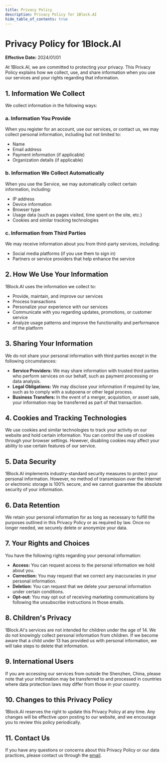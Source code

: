 ```yaml
---
title: Privacy Policy
description: Privacy Policy for 1Block.AI
hide_table_of_contents: true
---
```


# Privacy Policy for 1Block.AI

**Effective Date:** 2024/01/01

At 1Block.AI, we are committed to protecting your privacy. This Privacy Policy explains how we collect, use, and share information when you use our services and your rights regarding that information.

## 1. Information We Collect

We collect information in the following ways:

### a. Information You Provide
When you register for an account, use our services, or contact us, we may collect personal information, including but not limited to:
- Name
- Email address
- Payment information (if applicable)
- Organization details (if applicable)

### b. Information We Collect Automatically
When you use the Service, we may automatically collect certain information, including:
- IP address
- Device information
- Browser type
- Usage data (such as pages visited, time spent on the site, etc.)
- Cookies and similar tracking technologies

### c. Information from Third Parties
We may receive information about you from third-party services, including:
- Social media platforms (if you use them to sign in)
- Partners or service providers that help enhance the service

## 2. How We Use Your Information

1Block.AI uses the information we collect to:
- Provide, maintain, and improve our services
- Process transactions
- Personalize your experience with our services
- Communicate with you regarding updates, promotions, or customer service
- Analyze usage patterns and improve the functionality and performance of the platform

## 3. Sharing Your Information

We do not share your personal information with third parties except in the following circumstances:
- **Service Providers:** We may share information with trusted third parties who perform services on our behalf, such as payment processing or data analysis.
- **Legal Obligations:** We may disclose your information if required by law, such as to comply with a subpoena or other legal process.
- **Business Transfers:** In the event of a merger, acquisition, or asset sale, your information may be transferred as part of that transaction.

## 4. Cookies and Tracking Technologies

We use cookies and similar technologies to track your activity on our website and hold certain information. You can control the use of cookies through your browser settings. However, disabling cookies may affect your ability to use certain features of our service.

## 5. Data Security

1Block.AI implements industry-standard security measures to protect your personal information. However, no method of transmission over the Internet or electronic storage is 100% secure, and we cannot guarantee the absolute security of your information.

## 6. Data Retention

We retain your personal information for as long as necessary to fulfill the purposes outlined in this Privacy Policy or as required by law. Once no longer needed, we securely delete or anonymize your data.

## 7. Your Rights and Choices

You have the following rights regarding your personal information:
- **Access:** You can request access to the personal information we hold about you.
- **Correction:** You may request that we correct any inaccuracies in your personal information.
- **Deletion:** You can request that we delete your personal information under certain conditions.
- **Opt-out:** You may opt out of receiving marketing communications by following the unsubscribe instructions in those emails.

## 8. Children's Privacy

1Block.AI's services are not intended for children under the age of 14. We do not knowingly collect personal information from children. If we become aware that a child under 13 has provided us with personal information, we will take steps to delete that information.

## 9. International Users

If you are accessing our services from outside the Shenzhen, China, please note that your information may be transferred to and processed in countries where data protection laws may differ from those in your country.

## 10. Changes to this Privacy Policy

1Block.AI reserves the right to update this Privacy Policy at any time. Any changes will be effective upon posting to our website, and we encourage you to review this policy periodically.

## 11. Contact Us

If you have any questions or concerns about this Privacy Policy or our data practices, please contact us through the [email](mailto:legal@1block.ai).
